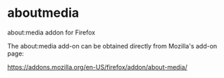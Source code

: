 # aboutmedia
about:media addon for Firefox

The about:media add-on can be obtained directly from Mozilla's add-on page:

https://addons.mozilla.org/en-US/firefox/addon/about-media/


